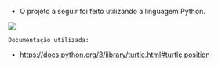 - O projeto a seguir foi feito utilizando a linguagem Python.

<img src="https://lh3.googleusercontent.com/pw/AM-JKLWUo3G8R2EjDacaesjC3oDe5loUeRLfxuyWIs_tcALF6d427z-WHV3CXfUib2D1K-P1MiJTI20ZA0AS_D5kCVEbwyoBVBCvx5CQXlRO-ght0s_NGwl-nop9N2h8CmInAU9QnpsDNjZOAdqE84MiM_y5=w796-h629-no?authuser=0"/>

    Documentação utilizada:
- https://docs.python.org/3/library/turtle.html#turtle.position

